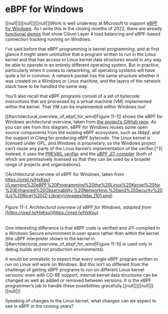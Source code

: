 # eBPF for Windows

[[null|]][[null|]][[null|]]Work is well underway at Microsoft to support [eBPF for Windows](https://oreil.ly/ArwkR). As I write this in the closing months of 2022, there are already [functional demos](https://oreil.ly/H-0dv) that show Cilium Layer 4 load balancing and eBPF-based connection tracking running on Windows.

I’ve said before that eBPF programming is kernel programming, and at first glance it might seem unintuitive that a program written to run in the Linux kernel and that has access to Linux kernel data structures would in any way be able to operate in an entirely different operating system. But in practice, particularly when it comes to networking, all operating systems will have quite a lot in common. A network packet has the same structure whether it was created on a Windows or Linux machine, and the layers of the network stack have to be handled the same way.

You’ll also recall that eBPF programs consist of a set of bytecode instructions that are processed by a virtual machine (VM) implemented within the kernel. That VM can be implemented within Windows too!

[[#architectural_overview_of_ebpf_for_wind|Figure 11-1]] shows the eBPF for Windows architectural overview, taken from [the project’s GitHub repo](https://oreil.ly/Ii4j2). As you can see from this diagram, eBPF for Windows reuses some open source components from the existing eBPF ecosystem, such as _libbpf_, and the support in Clang for producing eBPF bytecode. The Linux kernel is licensed under GPL, and Windows is proprietary, so the Windows project can’t reuse any parts of the Linux kernel’s implementation of the verifier.[^3] Instead, it uses the [PREVAIL verifier](https://vbpf.github.io) and the [uBPF JIT compiler](https://oreil.ly/btrkJ) (both of which are permissively licensed so that they can be used by a broader range of projects and organizations).

![Architectural overview of eBPF for Windows, taken from https://oreil.ly/HxKsu](/Learning%20eBPF%20Programming%20the%20Linux%20Kernel%20for%20Enhanced%20Observability,%20Networking,%20and%20Security%20(Liz%20Rice)%20(Z-Library)/images/lebp_1101.png)

###### Figure 11-1. Architectural overview of eBPF for Windows, adapted from [https://oreil.ly/HxKsu](https://oreil.ly/HxKsu)

One interesting difference is that eBPF code is verified and JIT-compiled in a Windows Secure environment in user space rather than within the kernel (the uBPF interpreter shown in the kernel in [[#architectural_overview_of_ebpf_for_wind|Figure 11-1]] is used only in debug builds and not production environments).

It would be unrealistic to expect that every single eBPF program written to run on Linux will work on Windows. But this isn’t so different from the challenge of getting eBPF programs to run on different Linux kernel versions: even with CO-RE support, internal kernel data structures can be changed as well as added or removed between versions. It is the eBPF programmer’s job to handle these possibilities gracefully.[[null|]][[null|]][[null|]]

Speaking of changes to the Linux kernel, what changes can we expect to see in eBPF in the coming years?